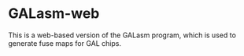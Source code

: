 # GALasm-web

This is a web-based version of the GALasm program, which is used to generate fuse maps for GAL chips.
